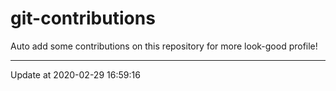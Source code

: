 # git-contributions

Auto add some contributions on this repository for more look-good profile!

---

Update at 2020-02-29 16:59:16
